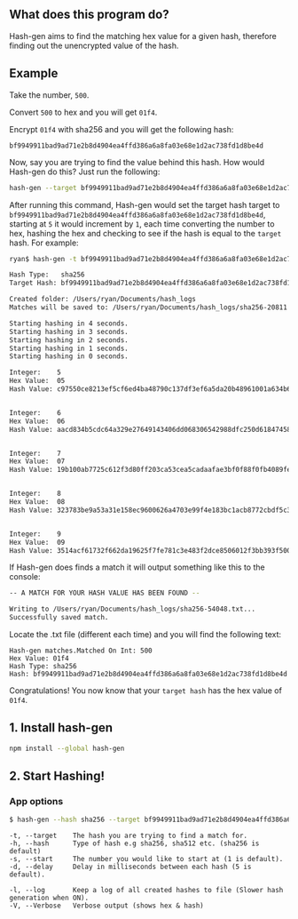 ## What does this program do?

Hash-gen aims to find the matching hex value for a given hash, therefore finding out the
unencrypted value of the hash.

## Example

Take the number, `500`.

Convert `500` to hex and you will get `01f4`.

Encrypt `01f4` with sha256 and you will get the following hash:

`bf9949911bad9ad71e2b8d4904ea4ffd386a6a8fa03e68e1d2ac738fd1d8be4d`

Now, say you are trying to find the value behind this hash. How would Hash-gen
do this? Just run the following:

```bash
hash-gen --target bf9949911bad9ad71e2b8d4904ea4ffd386a6a8fa03e68e1d2ac738fd1d8be4d --start 5 --delay 1 --Verbose --log
```

After running this command, Hash-gen would set the target hash target to `bf9949911bad9ad71e2b8d4904ea4ffd386a6a8fa03e68e1d2ac738fd1d8be4d`, starting at `5` it would increment by `1`, each time converting the number to hex, hashing the hex and checking
to see if the hash is equal to the `target` hash. For example:

```bash
ryan$ hash-gen -t bf9949911bad9ad71e2b8d4904ea4ffd386a6a8fa03e68e1d2ac738fd1d8be4d --start 5 --delay 1 --Verbose --log

Hash Type:   sha256
Target Hash: bf9949911bad9ad71e2b8d4904ea4ffd386a6a8fa03e68e1d2ac738fd1d8be4d

Created folder: /Users/ryan/Documents/hash_logs
Matches will be saved to: /Users/ryan/Documents/hash_logs/sha256-20811.txt

Starting hashing in 4 seconds.
Starting hashing in 3 seconds.
Starting hashing in 2 seconds.
Starting hashing in 1 seconds.
Starting hashing in 0 seconds.

Integer:    5
Hex Value:  05
Hash Value: c97550ce8213ef5cf6ed4ba48790c137df3ef6a5da20b48961001a634b6cead2


Integer:    6
Hex Value:  06
Hash Value: aacd834b5cdc64a329e27649143406dd068306542988dfc250d6184745894849


Integer:    7
Hex Value:  07
Hash Value: 19b100ab7725c612f3d80ff203ca53cea5cadaafae3bf0f88f0fb4089fe08815


Integer:    8
Hex Value:  08
Hash Value: 323783be9a53a31e158ec9600626a4703e99f4e183bc1acb8772cbdf5c3a1ece


Integer:    9
Hex Value:  09
Hash Value: 3514acf61732f662da19625f7fe781c3e483f2dce8506012f3bb393f5003e105
```

If Hash-gen does finds a match it will output something like this to the console:

```bash
-- A MATCH FOR YOUR HASH VALUE HAS BEEN FOUND --

Writing to /Users/ryan/Documents/hash_logs/sha256-54048.txt...
Successfully saved match.
```

Locate the .txt file (different each time) and you will find the following text:

```
Hash-gen matches.Matched On Int: 500
Hex Value: 01f4
Hash Type: sha256
Hash: bf9949911bad9ad71e2b8d4904ea4ffd386a6a8fa03e68e1d2ac738fd1d8be4d
```

Congratulations! You now know that your `target hash` has the hex value of `01f4`.

## 1. Install hash-gen

```bash
npm install --global hash-gen
```
## 2. Start Hashing!

### App options

```bash
$ hash-gen --hash sha256 --target bf9949911bad9ad71e2b8d4904ea4ffd386a6a8fa03e68e1d2ac738fd1d8be4d --start 5 --delay 1 --Verbose --log
```

```
-t, --target    The hash you are trying to find a match for.
-h, --hash      Type of hash e.g sha256, sha512 etc. (sha256 is default)
-s, --start     The number you would like to start at (1 is default).
-d, --delay     Delay in milliseconds between each hash (5 is default).

-l, --log       Keep a log of all created hashes to file (Slower hash generation when ON).
-V, --Verbose   Verbose output (shows hex & hash)
```
